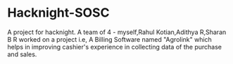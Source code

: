 # Hacknight-SOSC
A project for hacknight.
A team of 4 - myself,Rahul Kotian,Adithya R,Sharan B R worked on a project i.e, A Billing Software named "Agrolink" which helps in improving cashier's experience in collecting data of the purchase and sales.
